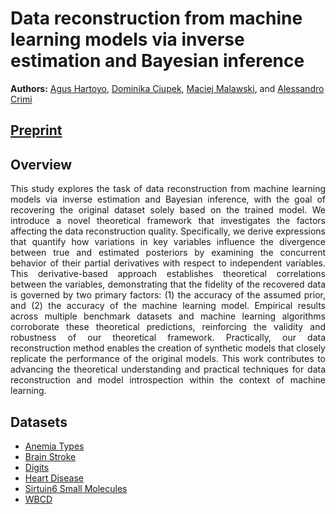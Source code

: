 # Data reconstruction from machine learning models via inverse estimation and Bayesian inference

**Authors:** 
[Agus Hartoyo](https://scholar.google.com/citations?user=ZCNIGmMAAAAJ&hl=pl&oi=ao), 
[Dominika Ciupek](https://scholar.google.com/citations?user=GiOOZ2IAAAAJ&hl=pl&oi=ao), 
[Maciej Malawski](https://scholar.google.com/citations?user=IeeOCucAAAAJ&hl=pl&oi=ao), and 
[Alessandro Crimi](https://scholar.google.com/citations?user=ciOVKiQAAAAJ&hl=pl&oi=ao)

## [Preprint](https://www.researchsquare.com/article/rs-5220310/v2)

## Overview

<p align="justify"> This study explores the task of data reconstruction from machine learning models via inverse estimation and Bayesian inference, with the goal of recovering the original dataset solely based on the trained model. We introduce a novel theoretical framework that investigates the factors affecting the data reconstruction quality. Specifically, we derive expressions that quantify how variations in key variables influence the divergence between true and estimated posteriors by examining the concurrent behavior of their partial derivatives with respect to independent variables. This derivative-based approach establishes theoretical correlations between the variables, demonstrating that the fidelity of the recovered data is governed by two primary factors: (1) the accuracy of the assumed prior, and (2) the accuracy of the machine learning model. Empirical results across multiple benchmark datasets and machine learning algorithms corroborate these theoretical predictions, reinforcing the validity and robustness of our theoretical framework. Practically, our data reconstruction method enables the creation of synthetic models that closely replicate the performance of the original models. This work contributes to advancing the theoretical understanding and practical techniques for data reconstruction and model introspection within the context of machine learning. </p>

## Datasets

- [Anemia Types](https://www.kaggle.com/datasets/ehababoelnaga/anemia-types-classification)
- [Brain Stroke](https://www.kaggle.com/datasets/fedesoriano/stroke-prediction-dataset/)
- [Digits](https://www.archive.ics.uci.edu/dataset/81/pen+based+recognition+of+handwritten+digits)
- [Heart Disease](https://archive.ics.uci.edu/dataset/45/heart+disease)
- [Sirtuin6 Small Molecules](https://www.kaggle.com/datasets/rabieelkharoua/sirtuin6-small-molecules-dataset)
- [WBCD](https://archive.ics.uci.edu/dataset/17/breast+cancer+wisconsin+diagnostic)
